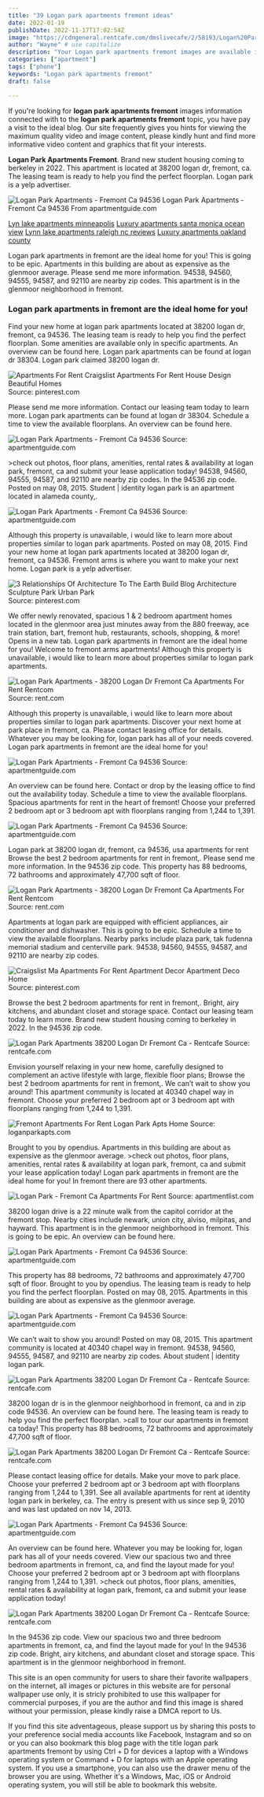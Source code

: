 ```yaml
---
title: "39 Logan park apartments fremont ideas"
date: 2022-01-19
publishDate: 2022-11-17T17:02:54Z
image: "https://cdngeneral.rentcafe.com/dmslivecafe/2/58193/Logan%20Park-POI-005.jpg?width=350"
author: "Wayne" # use capitalize
description: "Your Logan park apartments fremont images are available in this site. Logan park apartments fremont are a topic that is being searched for and liked by netizens today. You can Get the Logan park apartments fremont files here. Download all free photos and vectors."
categories: ["apartment"]
tags: ["phone"]
keywords: "Logan park apartments fremont"
draft: false

---
```


If you're looking for **logan park apartments fremont** images information connected with to the **logan park apartments fremont** topic, you have pay a visit to the ideal  blog.  Our site frequently  gives you  hints  for viewing  the maximum  quality video and image  content, please kindly hunt and find more informative video content and graphics  that fit your interests.

**Logan Park Apartments Fremont**. Brand new student housing coming to berkeley in 2022. This apartment is located at 38200 logan dr, fremont, ca. The leasing team is ready to help you find the perfect floorplan. Logan park is a yelp advertiser.

![Logan Park Apartments - Fremont Ca 94536](https://rentpath-res.cloudinary.com/$img_current/t_3x2_jpg_xl/60e717f1f78ea98748149b009a40b508 "Logan Park Apartments - Fremont Ca 94536")
Logan Park Apartments - Fremont Ca 94536 From apartmentguide.com

[Lyn lake apartments minneapolis](/lyn-lake-apartments-minneapolis/)
[Luxury apartments santa monica ocean view](/luxury-apartments-santa-monica-ocean-view/)
[Lynn lake apartments raleigh nc reviews](/lynn-lake-apartments-raleigh-nc-reviews/)
[Luxury apartments oakland county](/luxury-apartments-oakland-county/)

Logan park apartments in fremont are the ideal home for you! This is going to be epic. Apartments in this building are about as expensive as the glenmoor average. Please send me more information. 94538, 94560, 94555, 94587, and 92110 are nearby zip codes. This apartment is in the glenmoor neighborhood in fremont.

### Logan park apartments in fremont are the ideal home for you!

Find your new home at logan park apartments located at 38200 logan dr, fremont, ca 94536. The leasing team is ready to help you find the perfect floorplan. Some amenities are available only in specific apartments. An overview can be found here. Logan park apartments can be found at logan dr 38304. Logan park claimed 38200 logan dr.


![Apartments For Rent Craigslist Apartments For Rent House Design Beautiful Homes](https://i.pinimg.com/originals/ee/c9/a8/eec9a8d13df5fa59e6ec95b137bd23f1.jpg "Apartments For Rent Craigslist Apartments For Rent House Design Beautiful Homes")
Source: pinterest.com

Please send me more information. Contact our leasing team today to learn more. Logan park apartments can be found at logan dr 38304. Schedule a time to view the available floorplans. An overview can be found here.

![Logan Park Apartments - Fremont Ca 94536](https://rentpath-res.cloudinary.com/$img_current/t_3x2_jpg_xl/9e4b508e7ef669fb972330b5fd471e7d "Logan Park Apartments - Fremont Ca 94536")
Source: apartmentguide.com

&gt;check out photos, floor plans, amenities, rental rates &amp; availability at logan park, fremont, ca and submit your lease application today! 94538, 94560, 94555, 94587, and 92110 are nearby zip codes. In the 94536 zip code. Posted on may 08, 2015. Student | identity logan park is an apartment located in alameda county,.

![Logan Park Apartments - Fremont Ca 94536](https://rentpath-res.cloudinary.com/$img_current/t_3x2_jpg_xl/91a36552be39f1107e5f1e7e4493861a "Logan Park Apartments - Fremont Ca 94536")
Source: apartmentguide.com

Although this property is unavailable, i would like to learn more about properties similar to logan park apartments. Posted on may 08, 2015. Find your new home at logan park apartments located at 38200 logan dr, fremont, ca 94536. Fremont arms is where you want to make your next home. Logan park is a yelp advertiser.

![3 Relationships Of Architecture To The Earth Build Blog Architecture Sculpture Park Urban Park](https://i.pinimg.com/600x315/93/54/70/935470ababe74d0d9acce4ef6540a351.jpg "3 Relationships Of Architecture To The Earth Build Blog Architecture Sculpture Park Urban Park")
Source: pinterest.com

We offer newly renovated, spacious 1 &amp; 2 bedroom apartment homes located in the glenmoor area just minutes away from the 880 freeway, ace train station, bart, fremont hub, restaurants, schools, shopping, &amp; more! Opens in a new tab. Logan park apartments in fremont are the ideal home for you! Welcome to fremont arms apartments! Although this property is unavailable, i would like to learn more about properties similar to logan park apartments.

![Logan Park Apartments - 38200 Logan Dr Fremont Ca Apartments For Rent Rentcom](https://rentpath-res.cloudinary.com/$img_current/t_3x2_jpg_xl/t_unpaid/81fc0f69b4d2af0acd46e7cf3dac37cb "Logan Park Apartments - 38200 Logan Dr Fremont Ca Apartments For Rent Rentcom")
Source: rent.com

Although this property is unavailable, i would like to learn more about properties similar to logan park apartments. Discover your next home at park place in fremont, ca. Please contact leasing office for details. Whatever you may be looking for, logan park has all of your needs covered. Logan park apartments in fremont are the ideal home for you!

![Logan Park Apartments - Fremont Ca 94536](https://rentpath-res.cloudinary.com/$img_current/t_3x2_jpg_md/13ebe4548aab1da0bef177a39a941eae "Logan Park Apartments - Fremont Ca 94536")
Source: apartmentguide.com

An overview can be found here. Contact or drop by the leasing office to find out the availability today. Schedule a time to view the available floorplans. Spacious apartments for rent in the heart of fremont! Choose your preferred 2 bedroom apt or 3 bedroom apt with floorplans ranging from 1,244 to 1,391.

![Logan Park Apartments - Fremont Ca 94536](https://rentpath-res.cloudinary.com/$img_current/t_3x2_jpg_xl/201f1bfcb2c769194682a4a517f6edb5 "Logan Park Apartments - Fremont Ca 94536")
Source: apartmentguide.com

Logan park at 38200 logan dr, fremont, ca 94536, usa apartments for rent Browse the best 2 bedroom apartments for rent in fremont,. Please send me more information. In the 94536 zip code. This property has 88 bedrooms, 72 bathrooms and approximately 47,700 sqft of floor.

![Logan Park Apartments - 38200 Logan Dr Fremont Ca Apartments For Rent Rentcom](https://rentpath-res.cloudinary.com/$img_current/t_3x2_jpg_xl/t_unpaid/667079ee40ed750bafa24cb63523c960 "Logan Park Apartments - 38200 Logan Dr Fremont Ca Apartments For Rent Rentcom")
Source: rent.com

Apartments at logan park are equipped with efficient appliances, air conditioner and dishwasher. This is going to be epic. Schedule a time to view the available floorplans. Nearby parks include plaza park, tak fudenna memorial stadium and centerville park. 94538, 94560, 94555, 94587, and 92110 are nearby zip codes.

![Craigslist Ma Apartments For Rent Apartment Decor Apartment Deco Home](https://i.pinimg.com/originals/f4/52/59/f45259b1631c33dcd6483ec3f3819888.jpg "Craigslist Ma Apartments For Rent Apartment Decor Apartment Deco Home")
Source: pinterest.com

Browse the best 2 bedroom apartments for rent in fremont,. Bright, airy kitchens, and abundant closet and storage space. Contact our leasing team today to learn more. Brand new student housing coming to berkeley in 2022. In the 94536 zip code.

![Logan Park Apartments 38200 Logan Dr Fremont Ca - Rentcafe](https://cdngeneral.rentcafe.com/dmslivecafe/2/58193/Logan%20Park-POI-009.jpg?width=350 "Logan Park Apartments 38200 Logan Dr Fremont Ca - Rentcafe")
Source: rentcafe.com

Envision yourself relaxing in your new home, carefully designed to complement an active lifestyle with large, flexible floor plans; Browse the best 2 bedroom apartments for rent in fremont,. We can’t wait to show you around! This apartment community is located at 40340 chapel way in fremont. Choose your preferred 2 bedroom apt or 3 bedroom apt with floorplans ranging from 1,244 to 1,391.

![Fremont Apartments For Rent Logan Park Apts Home](https://resource.rentcafe.com/image/upload/q_auto,f_auto/s3/3/1131915/ca_fremont_loganpark_p1106849_2_02_1_thumbnail.jpg "Fremont Apartments For Rent Logan Park Apts Home")
Source: loganparkapts.com

Brought to you by opendius. Apartments in this building are about as expensive as the glenmoor average. &gt;check out photos, floor plans, amenities, rental rates &amp; availability at logan park, fremont, ca and submit your lease application today! Logan park apartments in fremont are the ideal home for you! In fremont there are 93 other apartments.

![Logan Park - Fremont Ca Apartments For Rent](https://res.cloudinary.com/apartmentlist/image/upload/c_fill,dpr_auto,f_auto,g_center,h_415,q_auto,w_640/4352d4ddfb69976e3d79392f24a5081d.jpg "Logan Park - Fremont Ca Apartments For Rent")
Source: apartmentlist.com

38200 logan drive is a 22 minute walk from the capitol corridor at the fremont stop. Nearby cities include newark, union city, alviso, milpitas, and hayward. This apartment is in the glenmoor neighborhood in fremont. This is going to be epic. An overview can be found here.

![Logan Park Apartments - Fremont Ca 94536](https://rentpath-res.cloudinary.com/$img_current/t_3x2_jpg_xl/60e717f1f78ea98748149b009a40b508 "Logan Park Apartments - Fremont Ca 94536")
Source: apartmentguide.com

This property has 88 bedrooms, 72 bathrooms and approximately 47,700 sqft of floor. Brought to you by opendius. The leasing team is ready to help you find the perfect floorplan. Posted on may 08, 2015. Apartments in this building are about as expensive as the glenmoor average.

![Logan Park Apartments - Fremont Ca 94536](https://rentpath-res.cloudinary.com/$img_current/t_3x2_jpg_xl/19b8535dc9c39c65e98cf75bb540e42a "Logan Park Apartments - Fremont Ca 94536")
Source: apartmentguide.com

We can’t wait to show you around! Posted on may 08, 2015. This apartment community is located at 40340 chapel way in fremont. 94538, 94560, 94555, 94587, and 92110 are nearby zip codes. About student | identity logan park.

![Logan Park Apartments 38200 Logan Dr Fremont Ca - Rentcafe](https://cdngeneral.rentcafe.com/dmslivecafe/2/58193/inside-logan-park-apartments-fremont-ca-bathroom.jpg?width=850&amp;mode=pad&amp;bgcolor=333333&amp;quality=80 "Logan Park Apartments 38200 Logan Dr Fremont Ca - Rentcafe")
Source: rentcafe.com

38200 logan dr is in the glenmoor neighborhood in fremont, ca and in zip code 94536. An overview can be found here. The leasing team is ready to help you find the perfect floorplan. &gt;call to tour our apartments in fremont ca today! This property has 88 bedrooms, 72 bathrooms and approximately 47,700 sqft of floor.

![Logan Park Apartments 38200 Logan Dr Fremont Ca - Rentcafe](https://cdngeneral.rentcafe.com/dmslivecafe/2/58193/Logan%20Park-POI-004.jpg?width=350 "Logan Park Apartments 38200 Logan Dr Fremont Ca - Rentcafe")
Source: rentcafe.com

Please contact leasing office for details. Make your move to park place. Choose your preferred 2 bedroom apt or 3 bedroom apt with floorplans ranging from 1,244 to 1,391. See all available apartments for rent at identity logan park in berkeley, ca. The entry is present with us since sep 9, 2010 and was last updated on nov 14, 2013.

![Logan Park Apartments - Fremont Ca 94536](https://rentpath-res.cloudinary.com/$img_current/t_3x2_jpg_xl/17faa0ad71a8abef9dc8760669191259 "Logan Park Apartments - Fremont Ca 94536")
Source: apartmentguide.com

An overview can be found here. Whatever you may be looking for, logan park has all of your needs covered. View our spacious two and three bedroom apartments in fremont, ca, and find the layout made for you! Choose your preferred 2 bedroom apt or 3 bedroom apt with floorplans ranging from 1,244 to 1,391. &gt;check out photos, floor plans, amenities, rental rates &amp; availability at logan park, fremont, ca and submit your lease application today!

![Logan Park Apartments 38200 Logan Dr Fremont Ca - Rentcafe](https://cdngeneral.rentcafe.com/dmslivecafe/2/58193/Logan%20Park-POI-005.jpg?width=350 "Logan Park Apartments 38200 Logan Dr Fremont Ca - Rentcafe")
Source: rentcafe.com

In the 94536 zip code. View our spacious two and three bedroom apartments in fremont, ca, and find the layout made for you! In the 94536 zip code. Bright, airy kitchens, and abundant closet and storage space. This apartment is in the glenmoor neighborhood in fremont.

This site is an open community for users to share their favorite wallpapers on the internet, all images or pictures in this website are for personal wallpaper use only, it is stricly prohibited to use this wallpaper for commercial purposes, if you are the author and find this image is shared without your permission, please kindly raise a DMCA report to Us.

If you find this site adventageous, please support us by sharing this posts to your preference social media accounts like Facebook, Instagram and so on or you can also bookmark this blog page with the title logan park apartments fremont by using Ctrl + D for devices a laptop with a Windows operating system or Command + D for laptops with an Apple operating system. If you use a smartphone, you can also use the drawer menu of the browser you are using. Whether it's a Windows, Mac, iOS or Android operating system, you will still be able to bookmark this website.
